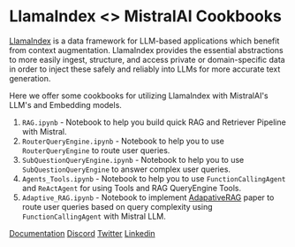 # LlamaIndex <> MistralAI Cookbooks

[LlamaIndex](https://github.com/run-llama/llama_index) is a data framework for LLM-based applications which benefit from context augmentation. LlamaIndex provides the essential abstractions to more easily ingest, structure, and access private or domain-specific data in order to inject these safely and reliably into LLMs for more accurate text generation. 

Here we offer some cookbooks for utilizing LlamaIndex with MistralAI's LLM's and Embedding models.

1. `RAG.ipynb` - Notebook to help you build quick RAG and Retriever Pipeline with Mistral.
2. `RouterQueryEngine.ipynb` - Notebook to help you to use `RouterQueryEngine` to route user queries.
3. `SubQuestionQueryEngine.ipynb` - Notebook to help you to use `SubQuestionQueryEngine` to answer complex user queries.
4. `Agents_Tools.ipynb` - Notebook to help you to use `FunctionCallingAgent` and `ReActAgent` for using Tools and RAG QueryEngine Tools.
5. `Adaptive_RAG.ipynb` - Notebook to implement [AdapativeRAG](https://arxiv.org/abs/2403.14403) paper to route user queries based on query complexity using `FunctionCallingAgent` with Mistral LLM.

[Documentation](https://docs.llamaindex.ai/en/stable/)
[Discord](https://discord.gg/dGcwcsnxhU)
[Twitter](https://twitter.com/llama_index)
[Linkedin](https://www.linkedin.com/company/llamaindex/)